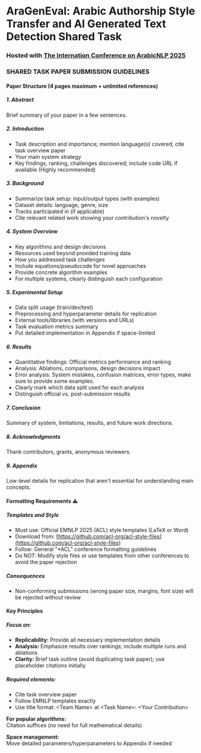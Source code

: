 # **AraGenEval**: Arabic Authorship Style Transfer and AI Generated Text Detection Shared Task 

### Hosted with [The Internation Conference on ArabicNLP 2025](https://arabicnlp2025.sigarab.org/)


### SHARED TASK PAPER SUBMISSION GUIDELINES

#### Paper Structure (4 pages maximum + unlimited references)
##### 1. Abstract
Brief summary of your paper in a few sentences.
##### 2. Introduction
- Task description and importance; mention language(s) covered; cite task overview paper
- Your main system strategy
- Key findings, ranking, challenges discovered; include code URL if available (Highly recommended)<br>
##### 3. Background
- Summarize task setup: input/output types (with examples)
- Dataset details: language, genre, size
- Tracks participated in (if applicable)
- Cite relevant related work showing your contribution's novelty
##### 4. System Overview
- Key algorithms and design decisions
- Resources used beyond provided training data
- How you addressed task challenges
- Include equations/pseudocode for novel approaches
- Provide concrete algorithm examples
- For multiple systems, clearly distinguish each configuration<br>
##### 5. Experimental Setup
- Data split usage (train/dev/test)
- Preprocessing and hyperparameter details for replication
- External tools/libraries (with versions and URLs)
- Task evaluation metrics summary
- Put detailed implementation in Appendix if space-limited<br>
##### 6. Results
- Quantitative findings: Official metrics performance and ranking
- Analysis: Ablations, comparisons, design decisions impact
- Error analysis: System mistakes, confusion matrices, error types, make sure to provide some examples.
- Clearly mark which data split used for each analysis
- Distinguish official vs. post-submission results<br>
##### 7. Conclusion
Summary of system, limitations, results, and future work directions.<br>
##### 8. Acknowledgments
Thank contributors, grants, anonymous reviewers.<br>
##### 9. Appendix
Low-level details for replication that aren't essential for understanding main concepts.<br>
#### Formatting Requirements ⚠️
##### Templates and Style
- Must use: Official EMNLP 2025 (ACL) style templates (LaTeX or Word)
- Download from: [https://github.com/acl-org/acl-style-files](https://github.com/acl-org/acl-style-files)
- Follow: General "*ACL" conference formatting guidelines
- Do NOT: Modify style files or use templates from other conferences to avoid the paper rejection<br>
##### Consequences
- Non-conforming submissions (wrong paper size, margins, font size) will be rejected without review<br>
#### Key Principles
##### Focus on:
- **Replicability:** Provide all necessary implementation details
- **Analysis:** Emphasize results over rankings; include multiple runs and ablations
- **Clarity:** Brief task outline (avoid duplicating task paper); use placeholder citations initially<br>
##### Required elements:
- Cite task overview paper
- Follow EMNLP templates exactly
- Use title format: \<Team Name\> at \<Task Name\>: \<Your Contribution\>

**For popular algorithms:** <br> Citation suffices (no need for full mathematical details)

**Space management:** <br> Move detailed parameters/hyperparameters to Appendix if needed

